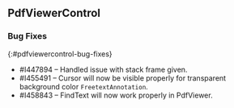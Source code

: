 ## PdfViewerControl

### Bug Fixes
{:#pdfviewercontrol-bug-fixes}
* \#I447894 – Handled issue with stack frame given.
* \#I455491 – Cursor will now be visible properly for transparent background color `FreetextAnnotation`.
* \#I458843 – FindText will now work properly in PdfViewer.
